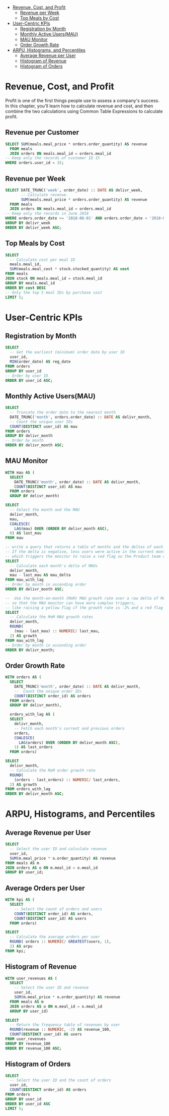 - [Revenue, Cost, and Profit](#revenue-cost-and-profit)
	- [Revenue per Week](#revenue-per-week)
	- [Top Meals by Cost](#top-meals-by-cost)
- [User-Centric KPIs](#user-centric-kpis)
	- [Registration by Month](#registration-by-month)
	- [Monthly Active Users(MAU)](#monthly-active-users-mau)
	- [MAU Monitor](#mau-monitor)
	- [Order Growth Rate](#order-growth-rate)
- [ARPU, Histograms, and Percentiles](#arpu-histograms-and-percentiles)
	- [Average Revenue per User](#average-revenue-per-user)
	- [Histogram of Revenue](#histogram-of-revenue)
	- [Histogram of Orders](#histogram-of-orders)
	
# Revenue, Cost, and Profit
Profit is one of the first things people use to assess a company's success. In this chapter, you'll learn how to calculate revenue and cost, and then combine the two calculations using Common Table Expressions to calculate profit.

## Revenue per Customer
```sql  -- Calculate revenue
SELECT SUM(meals.meal_price * orders.order_quantity) AS revenue
  FROM meals
  JOIN orders ON meals.meal_id = orders.meal_id
-- Keep only the records of customer ID 15
WHERE orders.user_id = 15;
```
## Revenue per Week
```sql
SELECT DATE_TRUNC('week', order_date) :: DATE AS delivr_week,
       -- Calculate revenue
       SUM(meals.meal_price * orders.order_quantity) AS revenue
  FROM meals
  JOIN orders ON meals.meal_id = orders.meal_id
-- Keep only the records in June 2018
WHERE orders.order_date >= '2018-06-01' AND orders.order_date < '2018-07-01'
GROUP BY delivr_week
ORDER BY delivr_week ASC;
```
## Top Meals by Cost
```sql
SELECT
  -- Calculate cost per meal ID
  meals.meal_id,
  SUM(meals.meal_cost * stock.stocked_quantity) AS cost
FROM meals
JOIN stock ON meals.meal_id = stock.meal_id
GROUP BY meals.meal_id
ORDER BY cost DESC
-- Only the top 5 meal IDs by purchase cost
LIMIT 5;
```
# User-Centric KPIs
## Registration by Month
```sql
SELECT
  -- Get the earliest (minimum) order date by user ID
  user_id,
  MIN(order_date) AS reg_date
FROM orders
GROUP BY user_id
-- Order by user ID
ORDER BY user_id ASC;
```
## Monthly Active Users(MAU)
```sql
SELECT
  -- Truncate the order date to the nearest month
  DATE_TRUNC('month', orders.order_date) :: DATE AS delivr_month,
  -- Count the unique user IDs
  COUNT(DISTINCT user_id) AS mau
FROM orders
GROUP BY delivr_month
-- Order by month
ORDER BY delivr_month ASC;
```
## MAU Monitor
```sql
WITH mau AS (
  SELECT
    DATE_TRUNC('month', order_date) :: DATE AS delivr_month,
    COUNT(DISTINCT user_id) AS mau
  FROM orders
  GROUP BY delivr_month)

SELECT
  -- Select the month and the MAU
  delivr_month,
  mau,
  COALESCE(
    LAG(mau) OVER (ORDER BY delivr_month ASC),
  0) AS last_mau
FROM mau

-- write a query that returns a table of months and the deltas of each month's current and previous MAUs.
-- If the delta is negative, less users were active in the current month than in the previous month,
-- which triggers the monitor to raise a red flag so the Product team can investigate.
SELECT
  -- Calculate each month's delta of MAUs
  delivr_month, 
  mau - last_mau AS mau_delta
FROM mau_with_lag
-- Order by month in ascending order
ORDER BY delivr_month ASC;

--  Use the month-on-month (MoM) MAU growth rate over a raw delta of MAUs,
-- so that the MAU monitor can have more complex triggers,
-- like raising a yellow flag if the growth rate is -2% and a red flag if the growth rate is -5%.
SELECT
  -- Calculate the MoM MAU growth rates
  delivr_month,
  ROUND(
    (mau - last_mau) :: NUMERIC/ last_mau,
  2) AS growth
FROM mau_with_lag
-- Order by month in ascending order
ORDER BY delivr_month;
```
## Order Growth Rate
```sql
WITH orders AS (
  SELECT
    DATE_TRUNC('month', order_date) :: DATE AS delivr_month,
    --  Count the unique order IDs
    COUNT(DISTINCT order_id) AS orders
  FROM orders
  GROUP BY delivr_month),

  orders_with_lag AS (
  SELECT
    delivr_month,
    -- Fetch each month's current and previous orders
    orders,
    COALESCE(
      LAG(orders) OVER (ORDER BY delivr_month ASC),
    1) AS last_orders
  FROM orders)

SELECT
  delivr_month,
  -- Calculate the MoM order growth rate
  ROUND(
    (orders - last_orders) :: NUMERIC/ last_orders,
  2) AS growth
FROM orders_with_lag
ORDER BY delivr_month ASC;
```
# ARPU, Histograms, and Percentiles
## Average Revenue per User
```sql
SELECT
  -- Select the user ID and calculate revenue
  user_id,
  SUM(m.meal_price * o.order_quantity) AS revenue
FROM meals AS m
JOIN orders AS o ON m.meal_id = o.meal_id
GROUP BY user_id;
```
## Average Orders per User
```sql
WITH kpi AS (
  SELECT
    -- Select the count of orders and users
    COUNT(DISTINCT order_id) AS orders,
    COUNT(DISTINCT user_id) AS users
  FROM orders)

SELECT
  -- Calculate the average orders per user
  ROUND( orders :: NUMERIC/ GREATEST(users, 1),
  2) AS arpu
FROM kpi;
```
## Histogram of Revenue
```sql
WITH user_revenues AS (
  SELECT
    -- Select the user ID and revenue
    user_id,
    SUM(m.meal_price * o.order_quantity) AS revenue
  FROM meals AS m
  JOIN orders AS o ON m.meal_id = o.meal_id
  GROUP BY user_id)

SELECT
  -- Return the frequency table of revenues by user
  ROUND(revenue :: NUMERIC, -2) AS revenue_100,
  COUNT(DISTINCT user_id) AS users
FROM user_revenues
GROUP BY revenue_100
ORDER BY revenue_100 ASC;
```
## Histogram of Orders
```sql
SELECT
  -- Select the user ID and the count of orders
  user_id,
  COUNT(DISTINCT order_id) AS orders
FROM orders
GROUP BY user_id
ORDER BY user_id ASC
LIMIT 5;
```
